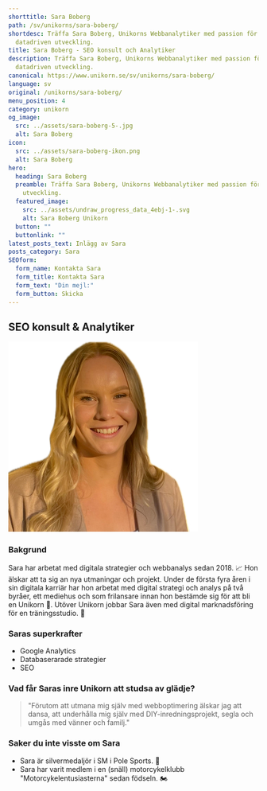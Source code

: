 ```yaml
---
shorttitle: Sara Boberg
path: /sv/unikorns/sara-boberg/
shortdesc: Träffa Sara Boberg, Unikorns Webbanalytiker med passion för
  datadriven utveckling.
title: Sara Boberg - SEO konsult och Analytiker
description: Träffa Sara Boberg, Unikorns Webbanalytiker med passion för
  datadriven utveckling.
canonical: https://www.unikorn.se/sv/unikorns/sara-boberg/
language: sv
original: /unikorns/sara-boberg/
menu_position: 4
category: unikorn
og_image:
  src: ../assets/sara-boberg-5-.jpg
  alt: Sara Boberg
icon:
  src: ../assets/sara-boberg-ikon.png
  alt: Sara Boberg
hero:
  heading: Sara Boberg
  preamble: Träffa Sara Boberg, Unikorns Webbanalytiker med passion för datadriven
    utveckling.
  featured_image:
    src: ../assets/undraw_progress_data_4ebj-1-.svg
    alt: Sara Boberg Unikorn
  button: ""
  buttonlink: ""
latest_posts_text: Inlägg av Sara
posts_category: Sara
SEOform:
  form_name: Kontakta Sara
  form_title: Kontakta Sara
  form_text: "Din mejl:"
  form_button: Skicka
---
```

## S﻿EO konsult & Analytiker

![Sara Boberg Unikorn](../assets/sara-boberg-5-.jpg)

### Bakgrund

Sara har arbetat med digitala strategier och webbanalys sedan 2018. 📈 Hon älskar att ta sig an nya utmaningar och projekt. Under de första fyra åren i sin digitala karriär har hon arbetat med digital strategi och analys på två byråer, ett mediehus och som frilansare innan hon bestämde sig för att bli en Unikorn 🦄. Utöver Unikorn jobbar Sara även med digital marknadsföring för en träningsstudio. 🤸

### Saras superkrafter

* Google Analytics 
* Databaserarade strategier
* SEO

### Vad får Saras inre Unikorn att studsa av glädje?

> "Förutom att utmana mig själv med webboptimering älskar jag att dansa, att underhålla mig själv med DIY-inredningsprojekt, segla och umgås med vänner och familj."

### Saker du inte visste om Sara

* Sara är silvermedaljör i SM i Pole Sports. 🥈
* Sara har varit medlem i en (snäll) motorcykelklubb "Motorcykelentusiasterna" sedan födseln. 🏍️